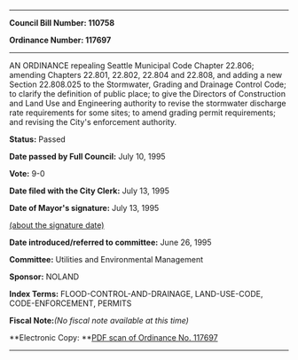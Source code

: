 

********

**Council Bill Number: 110758**
   
**Ordinance Number: 117697**
********

 AN ORDINANCE repealing Seattle Municipal Code Chapter 22.806; amending Chapters 22.801, 22.802, 22.804 and 22.808, and adding a new Section 22.808.025 to the Stormwater, Grading and Drainage Control Code; to clarify the definition of public place; to give the Directors of Construction and Land Use and Engineering authority to revise the stormwater discharge rate requirements for some sites; to amend grading permit requirements; and revising the City's enforcement authority.

**Status:** Passed
   
**Date passed by Full Council:** July 10, 1995
   
**Vote:** 9-0
   
**Date filed with the City Clerk:** July 13, 1995
   
**Date of Mayor's signature:** July 13, 1995
   
[(about the signature date)](/~public/approvaldate.htm)
   
   
   
**Date introduced/referred to committee:** June 26, 1995
   
**Committee:** Utilities and Environmental Management
   
**Sponsor:** NOLAND
   
   
**Index Terms:** FLOOD-CONTROL-AND-DRAINAGE, LAND-USE-CODE, CODE-ENFORCEMENT, PERMITS

**Fiscal Note:**_(No fiscal note available at this time)_

**Electronic Copy: **[PDF scan of Ordinance No. 117697](/~archives/Ordinances/Ord_117697.pdf)

********

